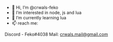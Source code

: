 - 👋 Hi, I’m @crwals-feko
- 👀 I’m interested in node, js and lua
- 🌱 I’m currently learning lua
- 📫 reach me:

Discord - Feko#4038
Mail: crwals.mail@gmail.com
